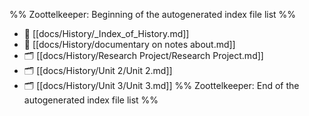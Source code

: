 %% Zoottelkeeper: Beginning of the autogenerated index file list  %%
- 📄 [[docs/History/_Index_of_History.md]]
- 📄 [[docs/History/documentary on notes about.md]]
- 🗂️ [[docs/History/Research Project/Research Project.md]]
- 🗂️ [[docs/History/Unit 2/Unit 2.md]]
- 🗂️ [[docs/History/Unit 3/Unit 3.md]]
%% Zoottelkeeper: End of the autogenerated index file list  %%
